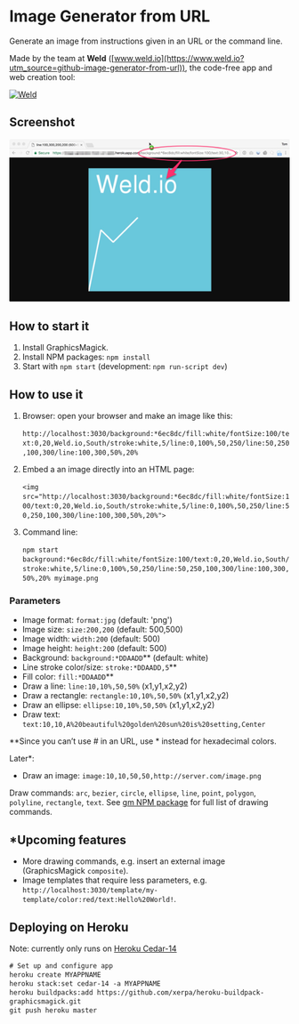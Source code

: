 # Image Generator from URL

Generate an image from instructions given in an URL or the command line.

Made by the team at **Weld** ([www.weld.io](https://www.weld.io?utm_source=github-image-generator-from-url)), the code-free app and web creation tool:

[![Weld](https://s3-eu-west-1.amazonaws.com/weld-social-and-blog/gif/weld_explained.gif)](https://www.weld.io?utm_source=github-image-generator-from-url)


## Screenshot

![Image Generator from URL](example.png)


## How to start it

1. Install GraphicsMagick.
2. Install NPM packages: `npm install`
3. Start with `npm start` (development: `npm run-script dev`)


## How to use it

1. Browser: open your browser and make an image like this:

	`http://localhost:3030/background:*6ec8dc/fill:white/fontSize:100/text:0,20,Weld.io,South/stroke:white,5/line:0,100%,50,250/line:50,250,100,300/line:100,300,50%,20%`

2. Embed a an image directly into an HTML page:

	`<img src="http://localhost:3030/background:*6ec8dc/fill:white/fontSize:100/text:0,20,Weld.io,South/stroke:white,5/line:0,100%,50,250/line:50,250,100,300/line:100,300,50%,20%">`

3. Command line:

	`npm start background:*6ec8dc/fill:white/fontSize:100/text:0,20,Weld.io,South/stroke:white,5/line:0,100%,50,250/line:50,250,100,300/line:100,300,50%,20% myimage.png`


### Parameters

* Image format: `format:jpg` (default: 'png')
* Image size: `size:200,200` (default: 500,500)
* Image width: `width:200` (default: 500)
* Image height: `height:200` (default: 500)
* Background: `background:*DDAADD`** (default: white)
* Line stroke color/size: `stroke:*DDAADD,5`**
* Fill color: `fill:*DDAADD`**
* Draw a line: `line:10,10%,50,50%` (x1,y1,x2,y2)
* Draw a rectangle: `rectangle:10,10%,50,50%` (x1,y1,x2,y2)
* Draw an ellipse: `ellipse:10,10%,50,50%` (x1,y1,x2,y2)
* Draw text: `text:10,10,A%20beautiful%20golden%20sun%20is%20setting,Center`

**Since you can’t use # in an URL, use * instead for hexadecimal colors.

Later*:

* Draw an image: `image:10,10,50,50,http://server.com/image.png`

Draw commands: `arc`, `bezier`, `circle`, `ellipse`, `line`, `point`, `polygon`, `polyline`, `rectangle`, `text`.
See [gm NPM package](https://github.com/aheckmann/gm#methods) for full list of drawing commands.


## *Upcoming features

* More drawing commands, e.g. insert an external image (GraphicsMagick `composite`).
* Image templates that require less parameters, e.g. `http://localhost:3030/template/my-template/color:red/text:Hello%20World!`.


## Deploying on Heroku

Note: currently only runs on [Heroku Cedar-14](https://github.com/Xerpa/heroku-buildpack-graphicsmagick/issues/1)

	# Set up and configure app
	heroku create MYAPPNAME
	heroku stack:set cedar-14 -a MYAPPNAME
	heroku buildpacks:add https://github.com/xerpa/heroku-buildpack-graphicsmagick.git
	git push heroku master
